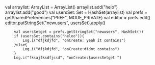 val arraylist: ArrayList<String> = ArrayList()
        arraylist.add("helo")
        arraylist.add("good")
        val usersSet: Set<String> = HashSet(arraylist)
        val prefs = getSharedPreferences("PREF", MODE_PRIVATE)
        val editor = prefs.edit()
        editor.putStringSet("newusers", usersSet).apply()


        val usersSetget = prefs.getStringSet("newusers", HashSet())
        if (usersSet.contains("heloo")){
            Log.i("dfjkdjfd", "onCreate: yeah it contains")
        }else{
            Log.i("dfjkdjfd", "onCreate:didnt contains")
        }
        Log.i("fksajfksdfjssd", "onCreate:$usersSetget ")
